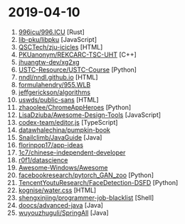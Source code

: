 # 2019-04-10

1. [996icu/996.ICU](https://github.com/996icu/996.ICU "Repo for counting stars and contributing. Press F to pay respect to glorious developers.") [Rust]
2. [lib-pku/libpku](https://github.com/lib-pku/libpku "贵校课程资料民间整理") [JavaScript]
3. [QSCTech/zju-icicles](https://github.com/QSCTech/zju-icicles "浙江大学课程攻略共享计划") [HTML]
4. [PKUanonym/REKCARC-TSC-UHT](https://github.com/PKUanonym/REKCARC-TSC-UHT "清华大学计算机系课程攻略 Guidance for courses in Department of Computer Science and Technology, Tsinghua University") [C++]
5. [jhuangtw-dev/xg2xg](https://github.com/jhuangtw-dev/xg2xg "by ex-googlers, for ex-googlers - a lookup table of similar tech & services") 
6. [USTC-Resource/USTC-Course](https://github.com/USTC-Resource/USTC-Course "❤️中国科学技术大学课程资源") [Python]
7. [nndl/nndl.github.io](https://github.com/nndl/nndl.github.io "《神经网络与深度学习》 Neural Network and Deep Learning") [HTML]
8. [formulahendry/955.WLB](https://github.com/formulahendry/955.WLB "955 不加班的公司名单") 
9. [jeffgerickson/algorithms](https://github.com/jeffgerickson/algorithms "Bug-tracking for Jeff's algorithms book, notes, etc.") 
10. [uswds/public-sans](https://github.com/uswds/public-sans "A strong, neutral, principles-driven, open-source typeface for text or display") [HTML]
11. [zhaoolee/ChromeAppHeroes](https://github.com/zhaoolee/ChromeAppHeroes "🌈Chrome插件英雄榜, 为优秀的Chrome插件写一本中文说明书, 让Chrome插件英雄们造福人类~ ChromePluginHeroes, Write a Chinese manual for the excellent Chrome plugin, let the Chrome plugin heroes benefit the human~") [Python]
12. [LisaDziuba/Awesome-Design-Tools](https://github.com/LisaDziuba/Awesome-Design-Tools "The best design tools for everything 👉") [JavaScript]
13. [codex-team/editor.js](https://github.com/codex-team/editor.js "A block-styled editor with clean JSON output") [TypeScript]
14. [datawhalechina/pumpkin-book](https://github.com/datawhalechina/pumpkin-book "《机器学习》（西瓜书）公式推导解析，在线阅读地址：https://datawhalechina.github.io/pumpkin-book") 
15. [Snailclimb/JavaGuide](https://github.com/Snailclimb/JavaGuide "【Java学习+面试指南】 一份涵盖大部分Java程序员所需要掌握的核心知识。") [Java]
16. [florinpop17/app-ideas](https://github.com/florinpop17/app-ideas "A Collection of application ideas which can be used to improve your coding skills.") 
17. [1c7/chinese-independent-developer](https://github.com/1c7/chinese-independent-developer "👩🏿‍💻👨🏾‍💻👩🏼‍💻👨🏽‍💻👩🏻‍💻中国独立开发者项目列表 -- 分享大家都在做什么") 
18. [r0f1/datascience](https://github.com/r0f1/datascience "Curated list of Python resources for data science.") 
19. [Awesome-Windows/Awesome](https://github.com/Awesome-Windows/Awesome "💻 An awesome & curated list of best applications and tools for Windows.") 
20. [facebookresearch/pytorch_GAN_zoo](https://github.com/facebookresearch/pytorch_GAN_zoo "A mix of GAN implementations including progressive growing") [Python]
21. [TencentYoutuResearch/FaceDetection-DSFD](https://github.com/TencentYoutuResearch/FaceDetection-DSFD "") [Python]
22. [kognise/water.css](https://github.com/kognise/water.css "A just-add-css collection of styles to make simple websites just a little nicer") [HTML]
23. [shengxinjing/programmer-job-blacklist](https://github.com/shengxinjing/programmer-job-blacklist "🙈程序员找工作黑名单，换工作和当技术合伙人需谨慎啊 更新有赞") [Shell]
24. [doocs/advanced-java](https://github.com/doocs/advanced-java "😮 互联网 Java 工程师进阶知识完全扫盲") [Java]
25. [wuyouzhuguli/SpringAll](https://github.com/wuyouzhuguli/SpringAll "循序渐进，学习Spring Boot、Spring Boot & Shiro、Spring Cloud和Spring Security，博客Spring系列源码") [Java]
